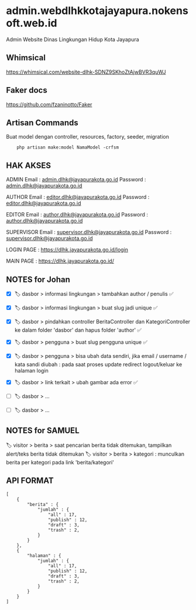 # admin.webdlhkkotajayapura.nokensoft.web.id
Admin Website Dinas Lingkungan Hidup Kota Jayapura


## Whimsical

https://whimsical.com/website-dlhk-SDNZ9SKhoZtAjwBVR3quWJ

## Faker docs

https://github.com/fzaninotto/Faker

## Artisan Commands

Buat model dengan controller, resources, factory, seeder, migration

```
    php artisan make:model NamaModel -crfsm
```

## HAK AKSES

ADMIN
Email       : admin.dlhk@jayapurakota.go.id
Password    : admin.dlhk@jayapurakota.go.id

AUTHOR
Email       : editor.dlhk@jayapurakota.go.id
Password    : editor.dlhk@jayapurakota.go.id

EDITOR
Email       : author.dlhk@jayapurakota.go.id
Password    : author.dlhk@jayapurakota.go.id

SUPERVISOR
Email       : supervisor.dlhk@jayapurakota.go.id
Password    : supervisor.dlhk@jayapurakota.go.id

LOGIN PAGE : https://dlhk.jayapurakota.go.id/login

MAIN PAGE : https://dlhk.jayapurakota.go.id/


## NOTES for Johan
- [x]  🏷️ dasbor > informasi lingkungan > tambahkan author / penulis :white_check_mark: 

- [x] 🏷️ dasbor > informasi lingkungan > buat slug jadi unique :white_check_mark: 
- [x] 🏷️ dasbor > pindahkan controller BeritaController dan KategoriController ke dalam folder 'dasbor' dan hapus folder 'author' :white_check_mark: 

- [x] 🏷️ dasbor > pengguna > buat slug pengguna unique :white_check_mark: 
- [x] 🏷️ dasbor > pengguna > bisa ubah data sendiri, jika email / username / kata sandi diubah : pada saat proses update redirect logout/keluar ke halaman login

- [x] 🏷️ dasbor > link terkait > ubah gambar ada error :white_check_mark: 
- [ ] 🏷️ dasbor > ...
- [ ] 🏷️ dasbor > ...

## NOTES for SAMUEL
🏷️ visitor > berita > saat pencarian berita tidak ditemukan, tampilkan alert/teks berita tidak ditemukan
🏷️ visitor > berita > kategori : munculkan berita per kategori pada link 'berita/kategori'


## API FORMAT
```
[
    {
        "berita" : {
            "jumlah" : {
                "all" : 17,
                "publish" : 12,
                "draft" : 3,
                "trash" : 2,
            }
        }
    },
    {
        "halaman" : {
            "jumlah" : {
                "all" : 17,
                "publish" : 12,
                "draft" : 3,
                "trash" : 2,
            }
        }
    }
]
```
